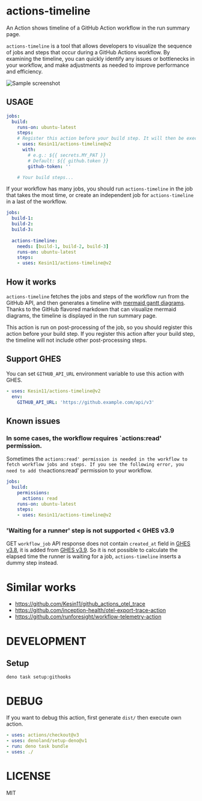 # actions-timeline

An Action shows timeline of a GitHub Action workflow in the run summary page.

`actions-timeline` is a tool that allows developers to visualize the sequence of jobs and steps that occur during a GitHub Actions workflow. By examining the timeline, you can quickly identify any issues or bottlenecks in your workflow, and make adjustments as needed to improve performance and efficiency.

![Sample screenshot](https://user-images.githubusercontent.com/1324862/268660777-5ee9fffd-6ef7-4960-9632-3589cb7138e1.png)

## USAGE

```yaml
jobs:
  build:
    runs-on: ubuntu-latest
    steps:
    # Register this action before your build step. It will then be executed at the end of the job post-processing.
    - uses: Kesin11/actions-timeline@v2
      with:
        # e.g.: ${{ secrets.MY_PAT }}
        # Default: ${{ github.token }}
        github-token: ''

    # Your build steps...
```

If your workflow has many jobs, you should run `actions-timeline` in the job
that takes the most time, or create an independent job for `actions-timeline` in
a last of the workflow.

```yaml
jobs:
  build-1:
  build-2:
  build-3:
  
  actions-timeline:
    needs: [build-1, build-2, build-3]
    runs-on: ubuntu-latest
    steps:
    - uses: Kesin11/actions-timeline@v2
```

## How it works

`actions-timeline` fetches the jobs and steps of the workflow run from the GitHub API, and then generates a timeline with [mermaid gantt diagrams](https://mermaid.js.org/syntax/gantt.html). Thanks to the GitHub flavored markdown that can visualize mermaid diagrams, the timeline is displayed in the run summary page.

This action is run on post-processing of the job, so you should register this action before your build step. If you register this action after your build step, the timeline will not include other post-processing steps.

## Support GHES

You can set `GITHUB_API_URL` environment variable to use this action with GHES.

```yaml
- uses: Kesin11/actions-timeline@v2
  env:
    GITHUB_API_URL: 'https://github.example.com/api/v3'
```

## Known issues

### In some cases, the workflow requires `actions:read' permission.

Sometimes the `actions:read' permission is needed in the workflow to fetch workflow jobs and steps. If you see the following error, you need to add the`actions:read' permission to your workflow.

```yaml
jobs:
  build:
    permissions:
      actions: read
    runs-on: ubuntu-latest
    steps:
    - uses: Kesin11/actions-timeline@v2
```

### 'Waiting for a runner' step is not supported < GHES v3.9

GET `workflow_job` API response does not contain `created_at` field in [GHES v3.8](https://docs.github.com/en/enterprise-server@3.8/rest/actions/workflow-jobs#get-a-job-for-a-workflow-run), it is added from [GHES v3.9](https://docs.github.com/en/enterprise-server@3.9/rest/actions/workflow-jobs?apiVersion=2022-11-28). So it is not possible to calculate the elapsed time the runner is waiting for a job, `actions-timeline` inserts a dummy step instead.

# Similar works

- https://github.com/Kesin11/github_actions_otel_trace
- https://github.com/inception-health/otel-export-trace-action
- https://github.com/runforesight/workflow-telemetry-action

# DEVELOPMENT

## Setup

```
deno task setup:githooks
```

# DEBUG

If you want to debug this action, first generate `dist/` then execute own
action.

```yaml
- uses: actions/checkout@v3
- uses: denoland/setup-deno@v1
- run: deno task bundle
- uses: ./
```

# LICENSE

MIT
